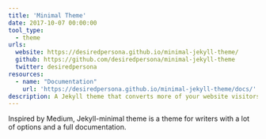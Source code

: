 ```yaml
---
title: 'Minimal Theme'
date: 2017-10-07 00:00:00
tool_type:
  - theme
urls:
  website: https://desiredpersona.github.io/minimal-jekyll-theme/
  github: https://github.com/desiredpersona/minimal-jekyll-theme
  twitter: desiredpersona
resources:
  - name: "Documentation"
    url: 'https://desiredpersona.github.io/minimal-jekyll-theme/docs/'
description: A Jekyll theme that converts more of your website visitors into subscribers, customers and clients.
---
```


Inspired by Medium, Jekyll-minimal theme is a theme for writers with a lot of options and a full documentation.
